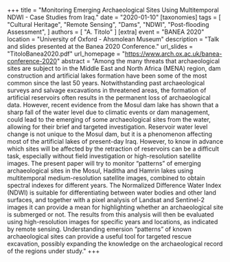 +++
title = "Monitoring Emerging Archaeological Sites Using Multitemporal NDWI - Case Studies from Iraq."
date = "2020-01-10"
[taxonomies]
tags = [
  "Cultural Heritage",
  "Remote Sensing",
  "Dams",
  "NDWI",
  "Post-flooding Assessment",
]
authors = [ "A. Titolo" ]
[extra]
event = "BANEA 2020"
location = "University of Oxford - Ahsmolean Museum"
description = "Talk and slides presented at the Banea 2020 Conference."
url_slides = "TitoloBanea2020.pdf"
url_homepage = "https://www.arch.ox.ac.uk/banea-conference-2020"
abstract = "Among the many threats that archaeological sites are subject to in the Middle East and North Africa (MENA) region, dam construction and artificial lakes formation have been some of the most common since the last 50 years. Notwithstanding past archaeological surveys and salvage excavations in threatened areas, the formation of artificial reservoirs often results in the permanent loss of archaeological data. However, recent evidence from the Mosul dam lake has shown that a sharp fall of the water level due to climatic events or dam management, could lead to the emerging of some archaeological sites from the water, allowing for their brief and targeted investigation. Reservoir water level change is not unique to the Mosul dam, but it is a phenomenon affecting most of the artificial lakes of present-day Iraq. However, to know in advance which sites will be affected by the retraction of reservoirs can be a difficult task, especially without field investigation or high-resolution satellite images. The present paper will try to monitor “patterns” of emerging archaeological sites in the Mosul, Haditha and Hamrin lakes using multitemporal medium-resolution satellite images, combined to obtain spectral indexes for different years. The Normalized Difference Water Index (NDWI) is suitable for differentiating between water bodies and other land surfaces, and together with a pixel analysis of Landsat and Sentinel-2 images it can provide a mean for highlighting whether an archaeological site is submerged or not. The results from this analysis will then be evaluated using high-resolution images for specific years and locations, as indicated by remote sensing. Understanding emersion “patterns” of known archaeological sites can provide a useful tool for targeted rescue excavation, possibly expanding the knowledge on the archaeological record of the regions under study."
+++
